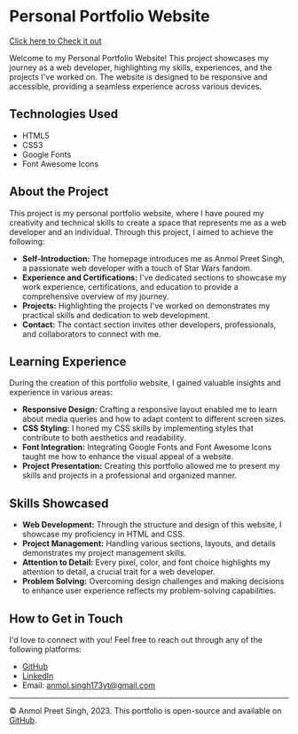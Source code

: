 

# Personal Portfolio Website

[Click here to Check it out ](https://anmolsingh173.github.io/Personal_Portfolio_Website/)

Welcome to my Personal Portfolio Website! This project showcases my journey as a web developer, highlighting my skills, experiences, and the projects I've worked on. The website is designed to be responsive and accessible, providing a seamless experience across various devices.

## Technologies Used

- HTML5
- CSS3
- Google Fonts
- Font Awesome Icons

## About the Project

This project is my personal portfolio website, where I have poured my creativity and technical skills to create a space that represents me as a web developer and an individual. Through this project, I aimed to achieve the following:

- **Self-Introduction:** The homepage introduces me as Anmol Preet Singh, a passionate web developer with a touch of Star Wars fandom.
- **Experience and Certifications:** I've dedicated sections to showcase my work experience, certifications, and education to provide a comprehensive overview of my journey.
- **Projects:** Highlighting the projects I've worked on demonstrates my practical skills and dedication to web development.
- **Contact:** The contact section invites other developers, professionals, and collaborators to connect with me.

## Learning Experience

During the creation of this portfolio website, I gained valuable insights and experience in various areas:

- **Responsive Design:** Crafting a responsive layout enabled me to learn about media queries and how to adapt content to different screen sizes.
- **CSS Styling:** I honed my CSS skills by implementing styles that contribute to both aesthetics and readability.
- **Font Integration:** Integrating Google Fonts and Font Awesome Icons taught me how to enhance the visual appeal of a website.
- **Project Presentation:** Creating this portfolio allowed me to present my skills and projects in a professional and organized manner.

## Skills Showcased

- **Web Development:** Through the structure and design of this website, I showcase my proficiency in HTML and CSS.
- **Project Management:** Handling various sections, layouts, and details demonstrates my project management skills.
- **Attention to Detail:** Every pixel, color, and font choice highlights my attention to detail, a crucial trait for a web developer.
- **Problem Solving:** Overcoming design challenges and making decisions to enhance user experience reflects my problem-solving capabilities.

## How to Get in Touch

I'd love to connect with you! Feel free to reach out through any of the following platforms:

- [GitHub](https://github.com/AnmolSingh173)
- [LinkedIn](https://www.linkedin.com/in/anmol-preet-singh-b17058249/)
- Email: [anmol.singh173yt@gmail.com](mailto:anmol.singh173yt@gmail.com)


---

© Anmol Preet Singh, 2023. This portfolio is open-source and available on [GitHub](https://github.com/AnmolSingh173/Your-Portfolio-Repo).
